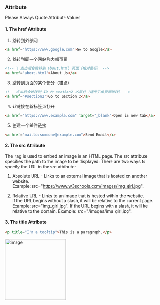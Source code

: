 ### Attribute
Please Always Quote Attribute Values
#### 1. The href Attribute
1. 跳转到外部网
``` html
<a href="https://www.google.com">Go to Google</a>
```
2. 跳转到同一个网站的内部页面
```html
<!-- 📌 点击后会跳转到 about.html 页面（相对路径） -->
<a href="about.html">About Us</a>
```
3. 跳转到页面的某个部分（锚点）
```html
<!-- 点击后会跳转到 ID 为 section2 的部分（适用于单页面跳转） -->
<a href="#section2">Go to Section 2</a>
```
4. 让链接在新标签页打开
```html
<a href="https://www.example.com" target="_blank">Open in new tab</a>
```
5. 创建一个邮件链接
```html
<a href="mailto:someone@example.com">Send Email</a>
```

#### 2. The src Attribute
The <img> tag is used to embed an image in an HTML page. The src attribute specifies the path to the image to be displayed:
There are two ways to specify the URL in the src attribute:

1. Absolute URL - Links to an external image that is hosted on another website.  
   Example: src="https://www.w3schools.com/images/img_girl.jpg".

2. Relative URL - Links to an image that is hosted within the website.   
If the URL begins without a slash, it will be relative to the current page. Example: src="img_girl.jpg".
If the URL begins with a slash, it will be relative to the domain. Example: src="/images/img_girl.jpg".

#### 3. The title Attribute
```html
<p title="I'm a tooltip">This is a paragraph.</p>
```
<img width="201" alt="image" src="https://github.com/user-attachments/assets/aa94c76d-450e-4b84-9730-5177438ba881" />
